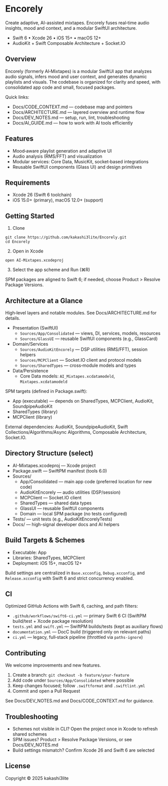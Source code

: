 # Encorely

Create adaptive, AI-assisted mixtapes. Encorely fuses real‑time audio insights, mood and context, and a modular SwiftUI architecture.

- Swift 6 • Xcode 26 • iOS 15+ • macOS 12+
- AudioKit + Swift Composable Architecture + Socket.IO

## Overview
Encorely (formerly AI‑Mixtapes) is a modular SwiftUI app that analyzes audio signals, infers mood and user context, and generates dynamic playlists and visuals. The codebase is organized for clarity and speed, with consolidated app code and small, focused packages.

Quick links:
- Docs/CODE_CONTEXT.md — codebase map and pointers
- Docs/ARCHITECTURE.md — layered overview and runtime flow
- Docs/DEV_NOTES.md — setup, run, lint, troubleshooting
- Docs/AI_GUIDE.md — how to work with AI tools efficiently

## Features
- Mood‑aware playlist generation and adaptive UI
- Audio analysis (RMS/FFT) and visualization
- Modular services: Core Data, MusicKit, socket‑based integrations
- Reusable SwiftUI components (Glass UI) and design primitives

## Requirements
- Xcode 26 (Swift 6 toolchain)
- iOS 15.0+ (primary), macOS 12.0+ (support)

## Getting Started
1) Clone
```
git clone https://github.com/kakashi3lite/Encorely.git
cd Encorely
```

2) Open in Xcode
```
open AI-Mixtapes.xcodeproj
```

3) Select the app scheme and Run (⌘R)

SPM packages are aligned to Swift 6; if needed, choose Product > Resolve Package Versions.

## Architecture at a Glance
High‑level layers and notable modules. See Docs/ARCHITECTURE.md for details.

- Presentation (SwiftUI)
  - `Sources/App/Consolidated` — views, DI, services, models, resources
  - `Sources/GlassUI` — reusable SwiftUI components (e.g., GlassCard)
- Domain/Services
  - `Sources/AudioKitEncorely` — DSP utilities (RMS/FFT), session helpers
  - `Sources/MCPClient` — Socket.IO client and protocol models
  - `Sources/SharedTypes` — cross‑module models and types
- Data/Persistence
  - Core Data models: `AI_Mixtapes.xcdatamodeld`, `Mixtapes.xcdatamodeld`

SPM targets (defined in Package.swift):
- App (executable) — depends on SharedTypes, MCPClient, AudioKit, SoundpipeAudioKit
- SharedTypes (library)
- MCPClient (library)

External dependencies: AudioKit, SoundpipeAudioKit, Swift Collections/Algorithms/Async Algorithms, Composable Architecture, Socket.IO.

## Directory Structure (select)
- AI-Mixtapes.xcodeproj — Xcode project
- Package.swift — SwiftPM manifest (tools 6.0)
- Sources/
  - App/Consolidated — main app code (preferred location for new code)
  - AudioKitEncorely — audio utilities (DSP/session)
  - MCPClient — Socket.IO client
  - SharedTypes — shared data types
  - GlassUI — reusable SwiftUI components
  - Domain — local SPM package (no tests configured)
- Tests/ — unit tests (e.g., AudioKitEncorelyTests)
- Docs/ — high-signal developer docs and AI helpers

## Build Targets & Schemes
- Executable: App
- Libraries: SharedTypes, MCPClient
- Deployment: iOS 15+, macOS 12+

Build settings are centralized in `Base.xcconfig`, `Debug.xcconfig`, and `Release.xcconfig` with Swift 6 and strict concurrency enabled.

## CI
Optimized GitHub Actions with Swift 6, caching, and path filters:
- `.github/workflows/swift6-ci.yml` — primary Swift 6 CI (SwiftPM build/test + Xcode package resolution)
- `tests.yml` and `swift.yml` — SwiftPM builds/tests (kept as auxiliary flows)
- `documentation.yml` — DocC build (triggered only on relevant paths)
- `ci.yml` — legacy, full‑stack pipeline (throttled via `paths-ignore`)

## Contributing
We welcome improvements and new features.

1) Create a branch: `git checkout -b feature/your-feature`
2) Add code under `Sources/App/Consolidated` where possible
3) Keep changes focused; follow `.swiftformat` and `.swiftlint.yml`
4) Commit and open a Pull Request

See Docs/DEV_NOTES.md and Docs/CODE_CONTEXT.md for guidance.

## Troubleshooting
- Schemes not visible in CLI? Open the project once in Xcode to refresh shared schemes
- SPM issues? Product > Resolve Package Versions, or see Docs/DEV_NOTES.md
- Build settings mismatch? Confirm Xcode 26 and Swift 6 are selected

## License
Copyright © 2025 kakashi3lite
